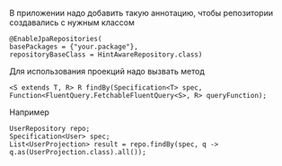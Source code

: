 В приложении надо добавить такую аннотацию, чтобы репозитории создавались с нужным классом

````
@EnableJpaRepositories(
basePackages = {"your.package"},
repositoryBaseClass = HintAwareRepository.class)
````

Для использования проекций надо вызвать метод
````
<S extends T, R> R findBy(Specification<T> spec, Function<FluentQuery.FetchableFluentQuery<S>, R> queryFunction);
````

Например
````
UserRepository repo;
Specification<User> spec;
List<UserProjection> result = repo.findBy(spec, q -> q.as(UserProjection.class).all());
````